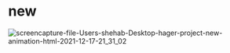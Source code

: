 # new
![screencapture-file-Users-shehab-Desktop-hager-project-new-animation-html-2021-12-17-21_31_02](https://user-images.githubusercontent.com/72953453/146598038-94514f70-ec92-4a86-bcd7-bed1162c02da.png)
